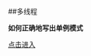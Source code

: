 ##多线程

**如何正确地写出单例模式**

[点击进入](http://wuchong.me/blog/2014/08/28/how-to-correctly-write-singleton-pattern/)